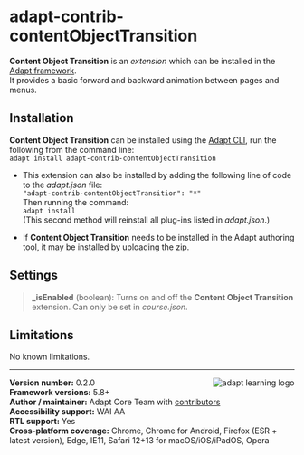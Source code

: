# adapt-contrib-contentObjectTransition

**Content Object Transition** is an *extension* which can be installed in the [Adapt framework](https://github.com/adaptlearning/adapt_framework).  
It provides a basic forward and backward animation between pages and menus.

## Installation

**Content Object Transition** can be installed using the [Adapt CLI](https://github.com/adaptlearning/adapt-cli), run the following from the command line:  
`adapt install adapt-contrib-contentObjectTransition`

* This extension can also be installed by adding the following line of code to the *adapt.json* file:  
    `"adapt-contrib-contentObjectTransition": "*"`  
    Then running the command:  
    `adapt install`  
    (This second method will reinstall all plug-ins listed in *adapt.json*.)  

* If **Content Object Transition** needs to be installed in the Adapt authoring tool, it may be installed by uploading the zip.

## Settings  

>**\_isEnabled** (boolean):  Turns on and off the **Content Object Transition** extension. Can only be set in *course.json*.

## Limitations

No known limitations.

----------------------------
**Version number:**  0.2.0   <a href="https://community.adaptlearning.org/" target="_blank"><img src="https://github.com/adaptlearning/documentation/blob/master/04_wiki_assets/plug-ins/images/adapt-logo-mrgn-lft.jpg" alt="adapt learning logo" align="right"></a>  
**Framework versions:**  5.8+  
**Author / maintainer:** Adapt Core Team with [contributors](https://github.com/adaptlearning/adapt-contrib-contentObjectTransition/graphs/contributors)  
**Accessibility support:** WAI AA  
**RTL support:** Yes  
**Cross-platform coverage:** Chrome, Chrome for Android, Firefox (ESR + latest version), Edge, IE11, Safari 12+13 for macOS/iOS/iPadOS, Opera  
